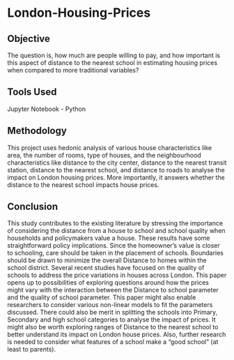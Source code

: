 # London-Housing-Prices

## Objective

The question is, how much are people willing to pay, and how important is this aspect of distance to the nearest school in estimating housing prices when compared to more traditional variables? 

## Tools Used

Jupyter Notebook - Python

## Methodology

This project uses hedonic analysis of various house characteristics like area, the number of rooms, type of houses, and the neighbourhood characteristics like distance to the city center, distance to the nearest transit station, distance to the nearest school, and distance to roads to analyse the impact on London housing prices. More importantly, it answers whether the distance to the nearest school impacts house prices.

## Conclusion

This study contributes to the existing literature by stressing the importance of considering the distance from a house to school and school quality when households and policymakers value a house. These results have some straightforward policy implications. Since the homeowner’s value is closer to schooling, care should be taken in the placement of schools. Boundaries should be drawn to minimize the overall Distance to homes within the school district. Several recent studies have focused on the quality of schools to address the price variations in houses across London. This paper opens up to possibilities of exploring questions around how the prices might vary with the interaction between the Distance to school parameter and the quality of school parameter. This paper might also enable researchers to consider various non-linear models to fit the parameters discussed. There could also be merit in splitting the schools into Primary, Secondary and high school categories to analyse the impact of prices. It might also be worth exploring ranges of Distance to the nearest school to better understand its impact on London house prices. Also, further research is needed to consider what features of a school make a “good school” (at least to parents).

